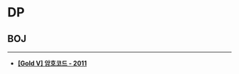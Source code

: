 # DP

## BOJ

<hr>

- __[[Gold V] 암호코드 - 2011](https://github.com/byunghyunkim0/Algorithm/tree/main/05.%20%EB%8F%99%EC%A0%81%20%EA%B3%84%ED%9A%8D%EB%B2%95(DP)/2011.%E2%80%85%EC%95%94%ED%98%B8%EC%BD%94%EB%93%9C)__